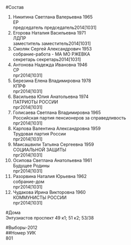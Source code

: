 #Состав  
1. Никитина Светлана Валерьевна 1965  
    ЕР  
    председатель председатель2014[1031]  
2. Егорова Наталия Васильевна 1971  
    ЛДПР  
    заместитель заместитель2014[1031]  
3. Смоляк Сергей Александрович 1953  
    собрание-работа - МА МО РЖЕВКА  
    секретарь секретарь2014[1031]  
4. Антонова Надежда Ивановна 1946  
    СР  
    прг2014[1031]  
5. Березина Елена Владимировна 1978  
    КПРФ  
    прг2014[1031]  
6. Васильева Юлия Анатольевна 1974  
    ПАТРИОТЫ РОССИИ  
    прг2014[1031]  
7. Голисаева Светлана Владимировна 1965  
    Российская партия пенсионеров за справедливость  
    прг2014[1031]  
8. Карпова Валентина Александровна 1959  
    Трудовая партия России  
    прг2014[1031]  
9. Маисашвили Татьяна Сергеевна 1959  
    СОЦИАЛЬНОЙ ЗАЩИТЫ  
    прг2014[1031]  
10. Осипова Светлана Анатольевна 1961  
    Будущее Родины  
    прг2014[1031]  
11. Разорвина Наталия Юрьевна 1962  
    собрание-дом  
    прг2014[1031]  
12. Чудакова Ирина Викторовна 1960  
    КОММУНИСТЫ РОССИИ  
    прг2014[1031]  
  
#Дома  
Энтузиастов проспект 49 к1; 51 к2; 53/38  
  
#Выборы-2012  
##Номер УИК  
801  
